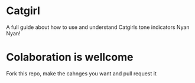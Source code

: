 # Catgirl
A full guide about how to use and understand Catgirls tone indicators Nyan Nyan!

# Colaboration is wellcome
Fork this repo, make the cahnges you want and pull request it 
